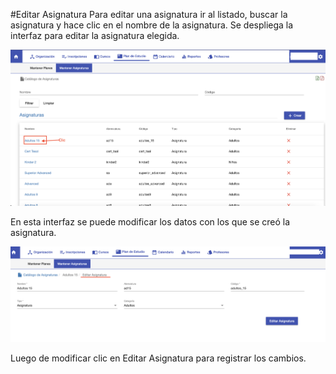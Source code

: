 #Editar Asignatura
Para editar una asignatura ir al listado, buscar la asignatura y hace clic en el nombre de la asignatura.
Se despliega la interfaz para editar la asignatura elegida.

![Elegir Asignatura](img/elegir_asignatura.png)

En esta interfaz se puede modificar los datos con los que se creó la asignatura.

![Editar Asignatura](img/editar_asignatura.png)

Luego de modificar clic en Editar Asignatura para registrar los cambios.


